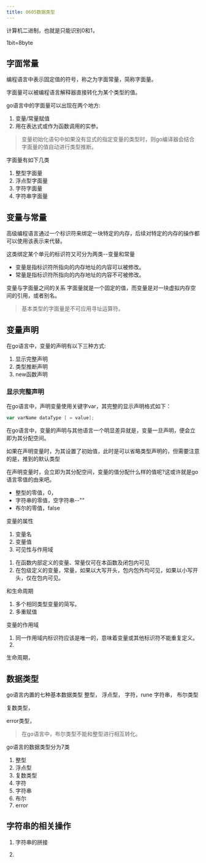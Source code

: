 ```yaml
---
title: 0605数据类型
---
```


计算机二进制，也就是只能识别0和1，

1bit=8byte



## 字面常量

编程语言中表示固定值的符号，称之为字面常量，简称字面量。

字面量可以被编程语言解释器直接转化为某个类型的值。

go语言中的字面量可以出现在两个地方:
1. 变量/常量赋值
2. 用在表达式或作为函数调用的实参。

> 变量初始化语句中如果没有显式的指定变量的类型时，则go编译器会结合字面量的值自动进行类型推断。

字面量有如下几类
1. 整型字面量
2. 浮点型字面量
3. 字符字面量
4. 字符串字面量

## 变量与常量

高级编程语言通过一个标识符来绑定一块特定的内存，后续对特定的内存的操作都可以使用该表示来代替。

这类绑定某个单元的标识符又可分为两类--变量和常量
- 变量是指标识符所指向的内存地址的内容可以被修改。
- 常量是指标识符所指向的内存地址的内容不可被修改。





变量与字面量之间的关系
字面量就是一个固定的值，而变量是对一块虚拟内存空间的引用，或者别名。

> 基本类型的字面量是不可应用寻址运算符。



## 变量声明

在go语言中，变量的声明有以下三种方式:
1. 显示完整声明 
2. 类型推断声明
3. new函数声明


### 显示完整声明

在go语言中，声明变量使用关键字var，其完整的显示声明格式如下：
```go
var varName dataType [ = value];
```




在go语言中，变量的声明与其他语言一个明显差异就是，变量一旦声明，便会立即为其分配空间。

如果在声明变量时，为其设置了初始值，此时是可以省略类型声明的，但需要注意的是，推到的默认类型










在声明变量时，会立即为其分配空间，变量的值分配什么样的值呢?这或许就是go语言零值的由来吧。

- 整型的零值，0，
- 字符串的零值，空字符串--""
- 布尔的零值，false


变量的属性
1. 变量名
2. 变量值
3. 可见性与作用域

1) 在函数内部定义的变量、常量仅可在本函数及闭包内可见
2) 在包级定义的变量，常量，如果以大写开头，包内包外均可见，如果以小写开头，仅在包内可见。


和生命周期

1. 多个相同类型变量的简写。
2. 多重赋值


变量的作用域

1. 同一作用域内标识符应该是唯一的，意味着变量或其他标识符不能重复定义。
2. 

生命周期，



## 数据类型

go语言内置的七种基本数据类型
整型，
浮点型，
字符，rune
字符串，
布尔类型

复数类型，

error类型，


> 在go语言中，布尔类型不能和整型进行相互转化。


go语言的数据类型分为7类
1. 整型
2. 浮点型
3. 复数类型
4. 字符
4. 字符串
6. 布尔
7. error






## 字符串的相关操作

1. 字符串的拼接

2. 






